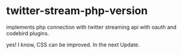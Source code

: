 # twitter-stream-php-version
implements php connection with twitter streaming api with oauth and codebird plugins.

yes! I know, CSS can be improved. In the next Update. 
